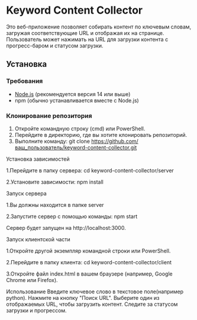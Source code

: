 # Keyword Content Collector

Это веб-приложение позволяет собирать контент по ключевым словам, загружая соответствующие URL и отображая их на странице. Пользователь может нажимать на URL для загрузки контента с прогресс-баром и статусом загрузки.

## Установка

### Требования

- [Node.js](https://nodejs.org/) (рекомендуется версия 14 или выше)
- npm (обычно устанавливается вместе с Node.js)

### Клонирование репозитория

1. Откройте командную строку (cmd) или PowerShell.
2. Перейдите в директорию, где вы хотите клонировать репозиторий.
3. Выполните команду: git clone https://github.com/ваш_пользователь/keyword-content-collector.git

Установка зависимостей

1.Перейдите в папку сервера:
cd keyword-content-collector/server

2.Установите зависимости:
npm install

Запуск сервера

1.Вы должны находится в папке server

2.Запустите сервер с помощью команды:
npm start

Сервер будет запущен на http://localhost:3000.

Запуск клиентской части

1.Откройте другой экземпляр командной строки или PowerShell.

2.Перейдите в папку клиента:
cd keyword-content-collector/client

3.Откройте файл index.html в вашем браузере (например, Google Chrome или Firefox).

Использование
Введите ключевое слово в текстовое поле(например python).
Нажмите на кнопку "Поиск URL".
Выберите один из отображаемых URL, чтобы загрузить контент.
Следите за статусом загрузки и прогрессом.
